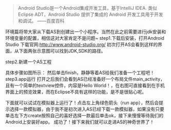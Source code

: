 >Android Studio是一个Android集成开发工具，基于IntelliJ IDEA. 类似 Eclipse ADT，Android Studio 提供了集成的 Android 开发工具用于开发和调试。                                  ——百度百科

环境篇将带大家从下载AS到创建出一个小程序。当然在此之前需要进行jdk安装和环境变量的配置，相信这对大家肯定不是问题~
step1.下载后安装，打开Android Studio
下载官网:http://www.android-studio.org/
初次打开AS会看到这样的界面，从下面两张示意图可以找到JDK,SDK的路径。

step2.新建一个AS工程

具体步骤如图所示：
然后单击finish，静静等着AS给我们准备一个工程吧！
step3.app运行
打开之后我们会看到AS已经准备好一个布局文件main_activity，且有一个简单的textview控件，内容是Hello World！，在右图可直接看到在手机界面上的预览效果，而在Eclipse不具有这样的功能，是不是很贴心呢。

下面就可以试试在模拟器上运行了！点击左上角绿色箭头（run app），然后会提示选择一款模拟器，由于我不是初次进入AS已经下载一款模拟器，如果没有只要单击左下方create按照自己的喜好选择一款最后单击ok，接下来慢慢等待我们的Android上安装好app。
成功了！接下来我们就可以走进AS的神奇世界了！